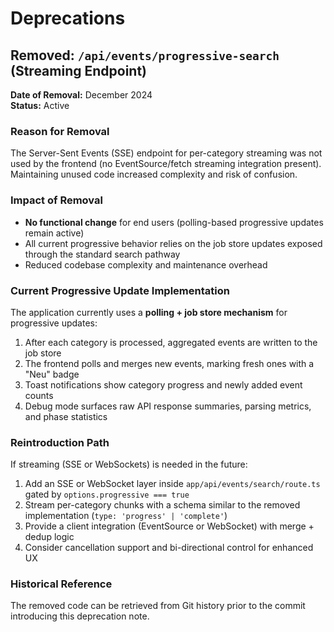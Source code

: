 # Deprecations

## Removed: `/api/events/progressive-search` (Streaming Endpoint)

**Date of Removal:** December 2024  
**Status:** Active  

### Reason for Removal

The Server-Sent Events (SSE) endpoint for per-category streaming was not used by the frontend (no EventSource/fetch streaming integration present). Maintaining unused code increased complexity and risk of confusion.

### Impact of Removal

- **No functional change** for end users (polling-based progressive updates remain active)
- All current progressive behavior relies on the job store updates exposed through the standard search pathway
- Reduced codebase complexity and maintenance overhead

### Current Progressive Update Implementation

The application currently uses a **polling + job store mechanism** for progressive updates:

1. After each category is processed, aggregated events are written to the job store
2. The frontend polls and merges new events, marking fresh ones with a "Neu" badge  
3. Toast notifications show category progress and newly added event counts
4. Debug mode surfaces raw API response summaries, parsing metrics, and phase statistics

### Reintroduction Path

If streaming (SSE or WebSockets) is needed in the future:

1. Add an SSE or WebSocket layer inside `app/api/events/search/route.ts` gated by `options.progressive === true`
2. Stream per-category chunks with a schema similar to the removed implementation (`type: 'progress' | 'complete'`)
3. Provide a client integration (EventSource or WebSocket) with merge + dedup logic
4. Consider cancellation support and bi-directional control for enhanced UX

### Historical Reference

The removed code can be retrieved from Git history prior to the commit introducing this deprecation note.